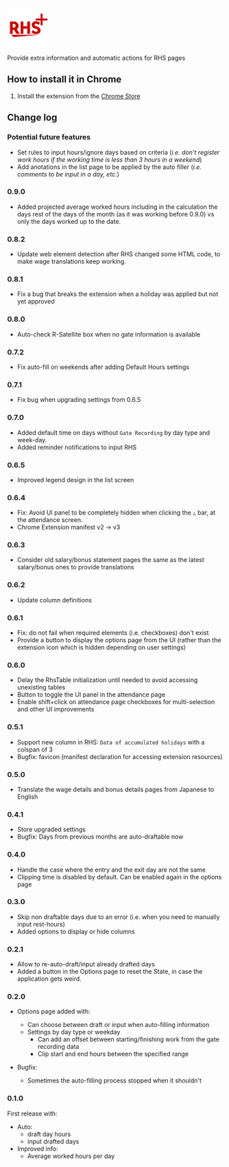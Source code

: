 <img src="./icons/icon96.png" />

Provide extra information and automatic actions for RHS pages

## How to install it in Chrome

1. Install the extension from the [Chrome Store](https://bit.ly/rhsplus)

## Change log

### Potential future features

- Set rules to input hours/ignore days based on criteria (_i.e. don't register work hours if the working time is less than 3 hours in a weekend_)
- Add anotations in the list page to be applied by the auto filler (_i.e. comments to be input in a day, etc._)

### 0.9.0

- Added projected average worked hours including in the calculation the days rest of the days of the month (as it was working before 0.9.0) vs only the days worked up to the date.

### 0.8.2

- Update web element detection after RHS changed some HTML code, to make wage translations keep working.

### 0.8.1

- Fix a bug that breaks the extension when a holiday was applied but not yet approved

### 0.8.0

- Auto-check R-Satellite box when no gate information is available

### 0.7.2

- Fix auto-fill on weekends after adding Default Hours settings

### 0.7.1

- Fix bug when upgrading settings from 0.6.5

### 0.7.0

- Added default time on days without `Gate Recording` by day type and week-day.
- Added reminder notifications to input RHS

### 0.6.5

- Improved legend design in the list screen

### 0.6.4

- Fix: Avoid UI panel to be completely hidden when clicking the `△` bar, at the attendance screen.
- Chrome Extension manifest v2 → v3

### 0.6.3

- Consider old salary/bonus statement pages the same as the latest salary/bonus ones to provide translations

### 0.6.2

- Update column definitions

### 0.6.1

- Fix: do not fail when required elements (i.e. checkboxes) don't exist
- Provide a button to display the options page from the UI (rather than the extension icon which is hidden depending on user settings)

### 0.6.0

- Delay the RhsTable initialization until needed to avoid accessing unexisting tables
- Button to toggle the UI panel in the attendance page
- Enable shift+click on attendance page checkboxes for multi-selection and other UI improvements

### 0.5.1

- Support new column in RHS: `Data of accumulated holidays` with a colspan of 3
- Bugfix: favicon (manifest declaration for accessing extension resources)

### 0.5.0

- Translate the wage details and bonus details pages from Japanese to English

### 0.4.1

- Store upgraded settings
- Bugfix: Days from previous months are auto-draftable now

### 0.4.0

- Handle the case where the entry and the exit day are not the same
- Clipping time is disabled by default. Can be enabled again in the options page

### 0.3.0

- Skip non draftable days due to an error (i.e. when you need to manually input rest-hours)
- Added options to display or hide columns

### 0.2.1

- Allow to re-auto-draft/input already drafted days
- Added a button in the Options page to reset the State, in case the application gets weird.

### 0.2.0

- Options page added with:

  - Can choose between draft or input when auto-filling information
  - Settings by day type or weekday
    - Can add an offset between starting/finishing work from the gate recording data
    - Clip start and end hours between the specified range

- Bugfix:
  - Sometimes the auto-filling process stopped when it shouldn't

### 0.1.0

First release with:

- Auto:
  - draft day hours
  - input drafted days
- Improved info:
  - Average worked hours per day
